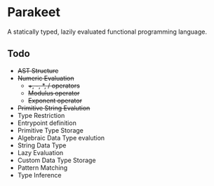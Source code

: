# Parakeet

A statically typed, lazily evaluated functional programming language.

## Todo
* ~~AST Structure~~
* ~~Numeric Evaluation~~
    * ~~+, -, *, / operators~~
    * ~~Modulus operator~~
    * ~~Exponent operator~~
* ~~Primitive String Evalution~~
* Type Restriction
* Entrypoint definition
* Primitive Type Storage
* Algebraic Data Type evalution
* String Data Type
* Lazy Evaluation
* Custom Data Type Storage
* Pattern Matching
* Type Inference